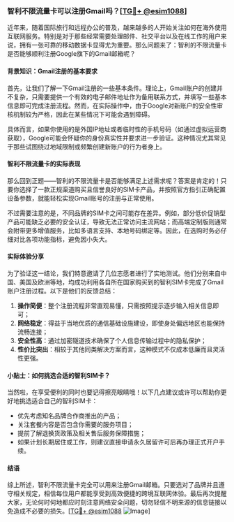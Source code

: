 ### 智利不限流量卡可以注册Gmail吗？[[TG💪+ @esim1088](https://t.me/s/esim1088)]

近年来，随着国际旅行和远程办公的普及，越来越多的人开始关注如何在海外使用互联网服务。特别是对于那些经常需要处理邮件、社交平台以及在线工作的用户来说，拥有一张可靠的移动数据卡显得尤为重要。那么问题来了：智利的不限流量卡是否能够顺利注册Google旗下的Gmail邮箱呢？

#### 背景知识：Gmail注册的基本要求

首先，让我们了解一下Gmail注册的一些基本条件。理论上，Gmail账户的创建并不复杂，只需要提供一个有效的电子邮件地址作为备用联系方式，并填写一些基本信息即可完成注册流程。然而，在实际操作中，由于Google对新账户的安全性审核机制较为严格，因此在某些情况下可能会遇到障碍。

具体而言，如果你使用的是外国IP地址或者临时性的手机号码（如通过虚拟运营商获取），Google可能会怀疑你的身份真实性并要求进一步验证。这种情况尤其常见于那些试图绕过地域限制或频繁创建新账户的行为者身上。

#### 智利不限流量卡的实际表现

那么回到正题——智利的不限流量卡是否能够满足上述需求呢？答案是肯定的！只要你选择了一款正规渠道购买且信誉良好的SIM卡产品，并按照官方指引正确配置设备参数，就能轻松实现Gmail账号的注册与正常使用。

不过需要注意的是，不同品牌的SIM卡之间可能存在差异。例如，部分低价促销型产品可能缺乏必要的安全认证，导致无法正常访问主流网站；而高端定制版则通常会附带更多增值服务，比如多语言支持、本地号码绑定等。因此，在选购时务必仔细对比各项功能指标，避免因小失大。

#### 实际体验分享

为了验证这一结论，我们特意邀请了几位志愿者进行了实地测试。他们分别来自中国、美国及欧洲等地，均成功利用各自所在国家购买到的智利SIM卡完成了Gmail账户注册过程。以下是他们的反馈总结：

1. **操作简便**：整个注册流程非常直观易懂，只需按照提示逐步输入相关信息即可；
2. **网络稳定**：得益于当地优质的通信基础设施建设，即使身处偏远地区也能保持流畅连接；
3. **安全性高**：通过加密隧道技术确保了个人信息传输过程中的隐私保护；
4. **性价比突出**：相较于其他同类解决方案而言，这种模式不仅成本低廉而且灵活性更强。

#### 小贴士：如何挑选合适的智利SIM卡？

当然啦，在享受便利的同时也要记得擦亮眼睛哦！以下几点建议或许可以帮助你更好地挑选适合自己的智利SIM卡：

- 优先考虑知名品牌合作商推出的产品；
- 关注套餐内容是否包含你需要的服务项目；
- 提前了解退换货政策及相关售后服务保障措施；
- 如果计划长期居住或工作，则建议直接申请永久居留许可后再办理正式开户手续。

#### 结语

综上所述，智利不限流量卡完全可以用来注册Gmail邮箱。只要选对了品牌并且遵守相关规定，相信每位用户都能享受到高效便捷的跨境互联网体验。最后再次提醒大家，无论何时何地都应时刻注意网络安全问题，切勿轻信不明来源的信息链接以免造成不必要的损失。[[TG💪+ @esim1088](https://t.me/s/esim1088) ![Image](https://i.postimg.cc/4NQfJmqS/Snipaste-2025-05-13-00-14-12.png)]
